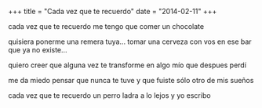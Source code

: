 +++
title = "Cada vez que te recuerdo"
date = "2014-02-11"
+++

cada vez 
que te recuerdo
me tengo que comer un chocolate

quisiera ponerme una remera tuya...
tomar una cerveza con vos
en ese bar que ya no existe...

quiero creer que alguna
vez te transforme
en algo mío que despues  perdí

me da miedo 
pensar que nunca te tuve
y que fuiste sólo otro de mis sueños

cada vez 
que te recuerdo
un perro ladra a lo lejos y yo escribo